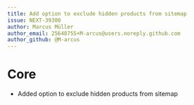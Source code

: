 ```yaml
---
title: Add option to exclude hidden products from sitemap
issue: NEXT-39300
author: Marcus Müller
author_email: 25648755+M-arcus@users.noreply.github.com
author_github: @M-arcus
---
```

# Core
* Added option to exclude hidden products from sitemap
